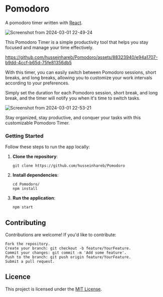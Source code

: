 # Pomodoro
A pomodoro timer written with [React](https://react.dev/).

![Screenshot from 2024-03-01 22-49-24](https://github.com/husseinhareb/Pomodoro/assets/88323940/35a99174-235f-4038-b05f-f1807fc2c053)


This Pomodoro Timer is a simple productivity tool that helps you stay focused and manage your time effectively.



https://github.com/husseinhareb/Pomodoro/assets/88323940/e94a1707-b9dd-4ccf-b65d-75fe81356db5

With this timer, you can easily switch between Pomodoro sessions, short breaks, and long breaks, allowing you to customize your work intervals according to your preferences.

Simply set the duration for each Pomodoro session, short break, and long break, and the timer will notify you when it's time to switch tasks.

![Screenshot from 2024-03-01 22-53-21](https://github.com/husseinhareb/Pomodoro/assets/88323940/ed32ff14-36b1-4092-99da-1068c43bf21b)


Stay organized, stay productive, and conquer your tasks with this customizable Pomodoro Timer.


### Getting Started



Follow these steps to run the app locally:

1. **Clone the repository**:

    ```
    git clone https://github.com/husseinhareb/Pomodoro
    ```

2. **Install dependencies**:

    ```
    cd Pomodoro/
    npm install
    ```

3. **Run the application**:

    ```
    npm start
    ```

## Contributing

Contributions are welcome! If you'd like to contribute:

    Fork the repository.
    Create your branch: git checkout -b feature/YourFeature.
    Commit your changes: git commit -m 'Add some feature'.
    Push to the branch: git push origin feature/YourFeature.
    Submit a pull request.

## Licence

This project is licensed under the [MIT License](https://github.com/husseinhareb/Pomodoro/blob/main/LICENSE).



